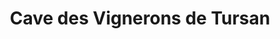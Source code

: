 ---
title: "Cave des Vignerons de Tursan"
url: /geaune/cave-des-vignerons-de-tursan-route-de-la-chalosse/
shop: ferme
---